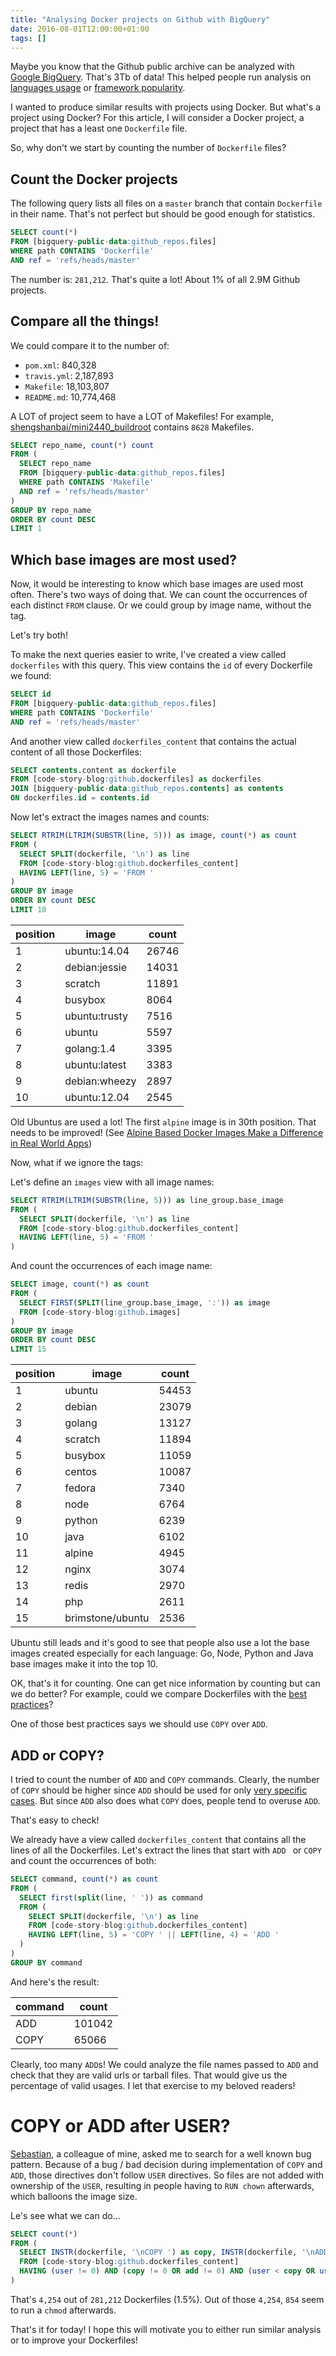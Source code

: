 ```yaml
---
title: "Analysing Docker projects on Github with BigQuery"
date: 2016-08-01T12:00:00+01:00
tags: []
---
```


Maybe you know that the Github public archive can be analyzed with [Google BigQuery](https://cloud.google.com/bigquery/public-data/github). That's 3Tb of data! This helped people run analysis on [languages usage](http://glaforge.appspot.com/article/what-can-we-learn-from-million-lines-of-groovy-code-on-github) or [framework popularity](https://medium.com/google-cloud/imports-in-java-from-2013-to-2016-winners-and-losers-2a9640056022#.g3242cpki).

I wanted to produce similar results with projects using Docker. But what's a project using Docker? For this article, I will consider a Docker project, a project that has a least one `Dockerfile` file.

So, why don't we start by counting the number of `Dockerfile` files?

## Count the Docker projects

The following query lists all files on a `master` branch that contain `Dockerfile` in their name. That's not perfect but should be good enough for statistics.

```sql
SELECT count(*)
FROM [bigquery-public-data:github_repos.files]
WHERE path CONTAINS 'Dockerfile'
AND ref = 'refs/heads/master'
```

The number is: `281,212`. That's quite a lot! About 1% of all 2.9M Github projects.

## Compare all the things!

We could compare it to the number of:

 + `pom.xml`: 840,328
 + `travis.yml`: 2,187,893
 + `Makefile`: 18,103,807
 + `README.md`: 10,774,468

A LOT of project seem to have a LOT of Makefiles! For example, [shengshanbai/mini2440_buildroot](https://github.com/shengshanbai/mini2440_buildroot) contains `8628` Makefiles.

```sql
SELECT repo_name, count(*) count
FROM (
  SELECT repo_name
  FROM [bigquery-public-data:github_repos.files]
  WHERE path CONTAINS 'Makefile'
  AND ref = 'refs/heads/master'
)
GROUP BY repo_name
ORDER BY count DESC
LIMIT 1
```

## Which base images are most used?

Now, it would be interesting to know which base images are used most often. There's two ways of doing that. We can count the occurrences of each distinct `FROM` clause. Or we could group by image name, without the tag.

Let's try both!

To make the next queries easier to write, I've created a view called `dockerfiles` with this query. This view contains the `id` of every Dockerfile we found:

```sql
SELECT id
FROM [bigquery-public-data:github_repos.files]
WHERE path CONTAINS 'Dockerfile'
AND ref = 'refs/heads/master'
```

And another view called `dockerfiles_content` that contains the actual content of all those Dockerfiles:

```sql
SELECT contents.content as dockerfile
FROM [code-story-blog:github.dockerfiles] as dockerfiles
JOIN [bigquery-public-data:github_repos.contents] as contents
ON dockerfiles.id = contents.id
```

Now let's extract the images names and counts:

```sql
SELECT RTRIM(LTRIM(SUBSTR(line, 5))) as image, count(*) as count
FROM (
  SELECT SPLIT(dockerfile, '\n') as line
  FROM [code-story-blog:github.dockerfiles_content]
  HAVING LEFT(line, 5) = 'FROM '
)
GROUP BY image
ORDER BY count DESC
LIMIT 10
```

| position | image | count |
|----|---------------|-------|
|  1 | ubuntu:14.04  | 26746 |
|  2 | debian:jessie | 14031 |	 
|  3 | scratch       | 11891 |
|  4 | busybox       |  8064 |
|  5 | ubuntu:trusty |  7516 |	 
|  6 | ubuntu        |  5597 |
|  7 | golang:1.4    |  3395 |
|  8 | ubuntu:latest |  3383 |
|  9 | debian:wheezy |  2897 |	 
| 10 | ubuntu:12.04  |  2545 |

Old Ubuntus are used a lot! The first `alpine` image is in 30th position. That needs to be improved! (See [Alpine Based Docker Images Make a Difference in Real World Apps](http://nickjanetakis.com/blog/alpine-based-docker-images-make-a-difference-in-real-world-apps))

Now, what if we ignore the tags:

Let's define an `images` view with all image names:

```sql
SELECT RTRIM(LTRIM(SUBSTR(line, 5))) as line_group.base_image
FROM (
  SELECT SPLIT(dockerfile, '\n') as line
  FROM [code-story-blog:github.dockerfiles_content]
  HAVING LEFT(line, 5) = 'FROM '
)
```

And count the occurrences of each image name:

```sql
SELECT image, count(*) as count
FROM (
  SELECT FIRST(SPLIT(line_group.base_image, ':')) as image
  FROM [code-story-blog:github.images]
)
GROUP BY image
ORDER BY count DESC
LIMIT 15
```

| position | image | count |
|----|---------------|-------|
| 1	| ubuntu	| 54453 |
| 2	| debian	| 23079 |
| 3	| golang	| 13127	|
| 4	| scratch	| 11894	|
| 5	| busybox	| 11059	|
| 6	| centos	| 10087	|
| 7	| fedora	| 7340|
| 8	| node	| 6764 |
| 9	| python	| 6239 |
| 10	| java	| 6102 |
| 11	| alpine	| 4945 |
| 12	| nginx	| 3074 |
| 13	| redis	| 2970 |
| 14	| php	| 2611 |
| 15	| brimstone/ubuntu | 2536	|

Ubuntu still leads and it's good to see that people also use a lot the base images created especially for each language: Go, Node, Python and Java base images make it into the top 10.

OK, that's it for counting. One can get nice information by counting but can we do better? For example, could we compare Dockerfiles with the [best practices](https://docs.docker.com/engine/userguide/eng-image/dockerfile_best-practices/)?

One of those best practices says we should use `COPY` over `ADD`.

## ADD or COPY?

I tried to count the number of `ADD` and `COPY` commands. Clearly, the number of `COPY` should be higher since `ADD` should be used for only [very specific cases](https://docs.docker.com/engine/userguide/eng-image/dockerfile_best-practices/#/add-or-copy). But since `ADD` also does what `COPY` does, people tend to overuse `ADD`.

That's easy to check!

We already have a view called `dockerfiles_content` that contains all the lines of all the Dockerfiles. Let's extract the lines that start with `ADD ` or `COPY ` and count the occurrences of both:

```sql
SELECT command, count(*) as count
FROM (
  SELECT first(split(line, ' ')) as command
  FROM (
    SELECT SPLIT(dockerfile, '\n') as line
    FROM [code-story-blog:github.dockerfiles_content]
    HAVING LEFT(line, 5) = 'COPY ' || LEFT(line, 4) = 'ADD '
  )
)
GROUP BY command
```

And here's the result:

|command |  count |
|--------|--------|
| ADD	 | 101042 |
| COPY	 |  65066 |

Clearly, too many `ADD`s! We could analyze the file names passed to `ADD` and check that they are valid urls or tarball files. That would give us the percentage of valid usages. I let that exercise to my beloved readers!

# COPY or ADD after USER?

[Sebastian](https://github.com/thaJeztah), a colleague of mine, asked me to search for a well known bug pattern. Because of a bug / bad decision during implementation of `COPY` and `ADD`, those directives don't follow `USER` directives. So files are not added with ownership of the `USER`, resulting in people having to `RUN chown` afterwards, which balloons the image size.

Le's see what we can do...

```sql
SELECT count(*)
FROM (
  SELECT INSTR(dockerfile, '\nCOPY ') as copy, INSTR(dockerfile, '\nADD ') as add, INSTR(dockerfile, '\nUSER ') as user
  FROM [code-story-blog:github.dockerfiles_content]
  HAVING (user != 0) AND (copy != 0 OR add != 0) AND (user < copy OR user < add)
)
```

That's `4,254` out of `281,212` Dockerfiles (1.5%). Out of those `4,254`, `854` seem to run a `chmod` afterwards.

That's it for today! I hope this will motivate you to either run similar analysis or to improve your Dockerfiles!

